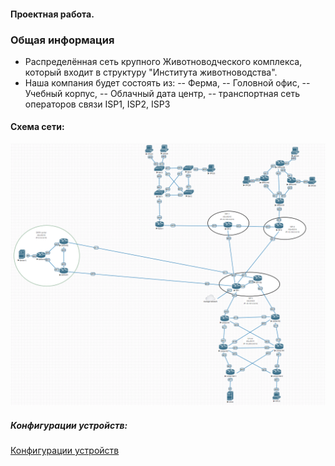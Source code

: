 #### Проектная работа.

### Общая информация
 - Распределённая сеть крупного Животноводческого комплекса, который входит в структуру "Института животноводства".
 - Наша компания будет состоять из:
 -- Ферма,
 -- Головной офис,
 -- Учебный корпус,
 -- Облачный дата центр,
 -- транспортная сеть операторов связи ISP1, ISP2, ISP3

#### Схема сети:

  ![alt-текст](/lab-15/img/map-all.png)



##### Конфигурации устройств:


  [Конфигурации устройств](./configs/)
